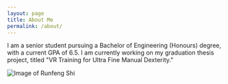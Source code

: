 ```yaml
---
layout: page
title: About Me
permalink: /about/
---
```



I am a senior student pursuing a Bachelor of Engineering (Honours) degree, with a current GPA of 6.5. I am currently working on my graduation thesis project, titled "VR Training for Ultra Fine Manual Dexterity."

![Image of Runfeng Shi](images/Runfeng_portrait_samll.jpg)
